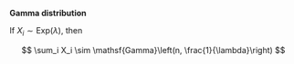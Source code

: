 **Gamma distribution**

If $X_i \sim \mathsf{Exp}(\lambda)$, then

$$
\sum_i X_i \sim \mathsf{Gamma}\left(n, \frac{1}{\lambda}\right)
$$